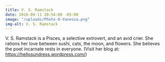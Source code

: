 ```yaml
---
title: V. S. Ramstack
date: 2016-09-11 20:54:00 -05:00
image: "/uploads/Photo-8-Vanessa.png"
img-alt: V. S. Ramstack
---
```


V. S. Ramstack is a Pisces, a selective extrovert, and an avid crier. She rations her love between sushi, cats, the moon, and flowers. She believes the poet incarnate rests in everyone. (Visit her blog at: https://hellosundress.wordpress.com/)